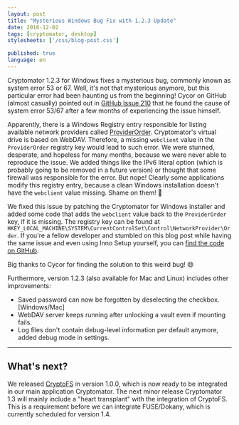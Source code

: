 ```yaml
---
layout: post
title: "Mysterious Windows Bug Fix with 1.2.3 Update"
date: 2016-12-02
tags: [cryptomator, desktop]
stylesheets: ['/css/blog-post.css']

published: true
language: en
---
```

Cryptomator 1.2.3 for Windows fixes a mysterious bug, commonly known as system error 53 or 67. Well, it's not that mysterious anymore, but this particular error had been haunting us from the beginning! Cycor on GitHub (almost casually) pointed out in <a href="https://github.com/cryptomator/cryptomator/issues/210#issuecomment-262034669" target="_blank">GitHub Issue 210</a> that he found the cause of system error 53/67 after a few months of experiencing the issue himself.

Apparently, there is a Windows Registry entry responsible for listing available network providers called <a href="https://technet.microsoft.com/en-us/library/cc959369.aspx" target="_blank">ProviderOrder</a>. Cryptomator's virtual drive is based on WebDAV. Therefore, a missing `webclient` value in the `ProviderOrder` registry key would lead to such error. We were stunned, desperate, and hopeless for many months, because we were never able to reproduce the issue. We added things like the IPv6 literal option (which is probably going to be removed in a future version) or thought that some firewall was responsible for the error. But nope! Clearly some applications modify this registry entry, because a clean Windows installation doesn't have the `webclient` value missing. Shame on them! :bell:

We fixed this issue by patching the Cryptomator for Windows installer and added some code that adds the `webclient` value back to the `ProviderOrder` key, if it is missing. The registry key can be found at `HKEY_LOCAL_MACHINE\SYSTEM\CurrentControlSet\Control\NetworkProvider\Order`. If you're a fellow developer and stumbled on this blog post while having the same issue and even using Inno Setup yourself, you can <a href="https://github.com/cryptomator/cryptomator-win/blob/master/package/windows/Cryptomator.iss" target="_blank">find the code on GitHub</a>.

Big thanks to Cycor for finding the solution to this weird bug! :smile:

Furthermore, version 1.2.3 (also available for Mac and Linux) includes other improvements:

- Saved password can now be forgotten by deselecting the checkbox. [Windows/Mac]
- WebDAV server keeps running after unlocking a vault even if mounting fails.
- Log files don't contain debug-level information per default anymore, added debug mode in settings.

<hr/>

## What's next?
We released <a href="https://github.com/cryptomator/cryptofs" target="_blank">CryptoFS</a> in version 1.0.0, which is now ready to be integrated in our main application Cryptomator. The next minor release Cryptomator 1.3 will mainly include a "heart transplant" with the integration of CryptoFS. This is a requirement before we can integrate FUSE/Dokany, which is currently scheduled for version 1.4.
